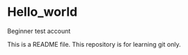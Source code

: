 # Hello_world
Beginner test account

This is a README file. 
This repository is for learning git only.
